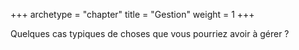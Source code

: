 +++
archetype = "chapter"
title = "Gestion"
weight = 1 
+++

Quelques cas typiques de choses que vous pourriez avoir à gérer ?
